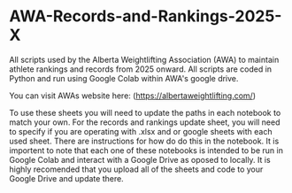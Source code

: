 # AWA-Records-and-Rankings-2025-X
All scripts used by the Alberta Weightlifting Association (AWA) to maintain athlete rankings and records from 2025 onward. All scripts are coded in Python and run using Google Colab within AWA's google drive. 

You can visit AWAs website here: (https://albertaweightlifting.com/)

To use these sheets you will need to update the paths in each notebook to match your own. 
For the records and rankings update sheet, you will need to specify if you are operating with .xlsx and or google sheets with each used sheet. There are instructions for how do do this in the notebook. 
It is importent to note that each one of these notebooks is intended to be run in Google Colab and interact with a Google Drive as oposed to locally. It is highly recomended that you upload all of the sheets and code to your Google Drive and update there. 

